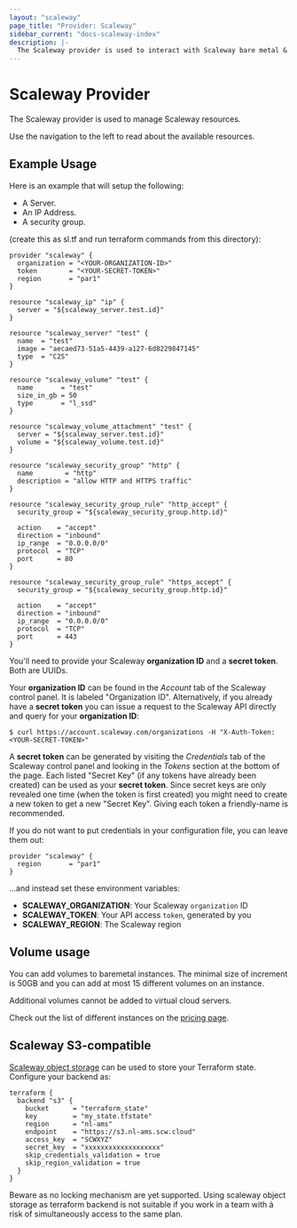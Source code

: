 ```yaml
---
layout: "scaleway"
page_title: "Provider: Scaleway"
sidebar_current: "docs-scaleway-index"
description: |-
  The Scaleway provider is used to interact with Scaleway bare metal & VPS provider.
---
```


# Scaleway Provider

The Scaleway provider is used to manage Scaleway resources.

Use the navigation to the left to read about the available resources.

## Example Usage

Here is an example that will setup the following:
* A Server.
* An IP Address.
* A security group.

(create this as sl.tf and run terraform commands from this directory):

```hcl
provider "scaleway" {
  organization = "<YOUR-ORGANIZATION-ID>"
  token        = "<YOUR-SECRET-TOKEN>"
  region       = "par1"
}

resource "scaleway_ip" "ip" {
  server = "${scaleway_server.test.id}"
}

resource "scaleway_server" "test" {
  name  = "test"
  image = "aecaed73-51a5-4439-a127-6d8229847145"
  type  = "C2S"
}

resource "scaleway_volume" "test" {
  name       = "test"
  size_in_gb = 50
  type       = "l_ssd"
}

resource "scaleway_volume_attachment" "test" {
  server = "${scaleway_server.test.id}"
  volume = "${scaleway_volume.test.id}"
}

resource "scaleway_security_group" "http" {
  name        = "http"
  description = "allow HTTP and HTTPS traffic"
}

resource "scaleway_security_group_rule" "http_accept" {
  security_group = "${scaleway_security_group.http.id}"

  action    = "accept"
  direction = "inbound"
  ip_range  = "0.0.0.0/0"
  protocol  = "TCP"
  port      = 80
}

resource "scaleway_security_group_rule" "https_accept" {
  security_group = "${scaleway_security_group.http.id}"

  action    = "accept"
  direction = "inbound"
  ip_range  = "0.0.0.0/0"
  protocol  = "TCP"
  port      = 443
}
```

You'll need to provide your Scaleway **organization ID** and a **secret token**. Both are
UUIDs.

Your **organization ID** can be found in the *Account* tab of the Scaleway control panel. It
is labeled "Organization ID". Alternatively, if you already have a **secret token** you can
issue a request to the Scaleway API directly and query for your **organization ID**:
```shell
$ curl https://account.scaleway.com/organizations -H "X-Auth-Token: <YOUR-SECRET-TOKEN>"
```

A **secret token** can be generated by visiting the *Credentials* tab of the Scaleway
control panel and looking in the *Tokens* section at the bottom of the page. Each listed
"Secret Key" (if any tokens have already been created) can be used as your **secret token**.
Since secret keys are only revealed one time (when the token is first created) you might
need to create a new token to get a new "Secret Key". Giving each token a friendly-name
is recommended.

If you do not want to put credentials in your configuration file,
you can leave them out:

```
provider "scaleway" {
  region       = "par1"
}
```

...and instead set these environment variables:

- **SCALEWAY_ORGANIZATION**: Your Scaleway `organization` ID
- **SCALEWAY_TOKEN**: Your API access `token`, generated by you
- **SCALEWAY_REGION**: The Scaleway region

## Volume usage

You can add volumes to baremetal instances.
The minimal size of increment is 50GB and you can add at most 15 different volumes on an instance.

Additional volumes cannot be added to virtual cloud servers.

Check out the list of different instances on the [pricing page](https://www.scaleway.com/pricing).

## Scaleway S3-compatible

[Scaleway object storage](https://www.scaleway.com/object-storage/) can be used to store your Terraform state.
Configure your backend as:

```
terraform {
  backend "s3" {
    bucket      = "terraform_state"
    key         = "my_state.tfstate"
    region      = "nl-ams"
    endpoint    = "https://s3.nl-ams.scw.cloud"
    access_key  = "SCWXYZ"
    secret_key  = "xxxxxxxxxxxxxxxxxxx"
    skip_credentials_validation = true
    skip_region_validation = true
  }
}
```

Beware as no locking mechanism are yet supported.
Using scaleway object storage as terraform backend is not suitable if you work in a team with à risk of simultaneously access to the same plan.
